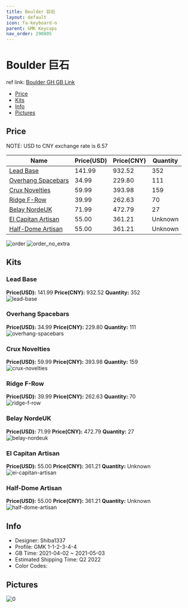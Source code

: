 ```yaml
---
title: Boulder 巨石
layout: default
icon: fa-keyboard-o
parent: GMK Keycaps
nav_order: 290805
---
```


# Boulder 巨石

ref link: [Boulder GH GB Link](https://geekhack.org/index.php?topic=112090.msg3033367)

* [Price](#price)
* [Kits](#kits)
* [Info](#info)
* [Pictures](#pictures)

## Price

NOTE: USD to CNY exchange rate is 6.57

| Name          | Price(USD)   |  Price(CNY) | Quantity |
| ------------- | ------------ |  ---------- | -------- |
|[Lead Base](#lead-base)|141.99|932.52|352|
|[Overhang Spacebars](#overhang-spacebars)|34.99|229.80|111|
|[Crux Novelties](#crux-novelties)|59.99|393.98|159|
|[Ridge F-Row](#ridge-f-row)|39.99|262.63|70|
|[Belay NordeUK](#belay-nordeuk)|71.99|472.79|27|
|[EI Capitan Artisan](#ei-capitan-artisan)|55.00|361.21|Unknown|
|[Half-Dome Artisan](#half-dome-artisan)|55.00|361.21|Unknown|

<img src="{{ 'assets/images/gmk-keycaps/Boulder/order.png' | relative_url }}" alt="order" class="image featured">
<img src="{{ 'assets/images/gmk-keycaps/Boulder/order_no_extra.png' | relative_url }}" alt="order_no_extra" class="image featured">

## Kits
### Lead Base  
**Price(USD):** 141.99	**Price(CNY):** 932.52	**Quantity:** 352  
<img src="{{ 'assets/images/gmk-keycaps/Boulder/kits_pics/lead-base.png' | relative_url }}" alt="lead-base" class="image featured">

### Overhang Spacebars  
**Price(USD):** 34.99	**Price(CNY):** 229.80	**Quantity:** 111  
<img src="{{ 'assets/images/gmk-keycaps/Boulder/kits_pics/overhang-spacebars.png' | relative_url }}" alt="overhang-spacebars" class="image featured">

### Crux Novelties  
**Price(USD):** 59.99	**Price(CNY):** 393.98	**Quantity:** 159  
<img src="{{ 'assets/images/gmk-keycaps/Boulder/kits_pics/crux-novelties.png' | relative_url }}" alt="crux-novelties" class="image featured">

### Ridge F-Row  
**Price(USD):** 39.99	**Price(CNY):** 262.63	**Quantity:** 70  
<img src="{{ 'assets/images/gmk-keycaps/Boulder/kits_pics/ridge-f-row.png' | relative_url }}" alt="ridge-f-row" class="image featured">

### Belay NordeUK  
**Price(USD):** 71.99	**Price(CNY):** 472.79	**Quantity:** 27  
<img src="{{ 'assets/images/gmk-keycaps/Boulder/kits_pics/belay-nordeuk.png' | relative_url }}" alt="belay-nordeuk" class="image featured">

### EI Capitan Artisan  
**Price(USD):** 55.00	**Price(CNY):** 361.21	**Quantity:** Unknown  
<img src="{{ 'assets/images/gmk-keycaps/Boulder/kits_pics/ei-capitan-artisan.jpg' | relative_url }}" alt="ei-capitan-artisan" class="image featured">

### Half-Dome Artisan  
**Price(USD):** 55.00	**Price(CNY):** 361.21	**Quantity:** Unknown  
<img src="{{ 'assets/images/gmk-keycaps/Boulder/kits_pics/half-dome-artisan.jpg' | relative_url }}" alt="half-dome-artisan" class="image featured">

## Info
* Designer: Shiba1337  
* Profile: GMK 1-1-2-3-4-4  
* GB Time: 2021-04-02 ~ 2021-05-03  
* Estimated Shipping Time: Q2 2022  
* Color Codes:  


## Pictures  
<img src="{{ 'assets/images/gmk-keycaps/Boulder/rendering_pics/0.jpg' | relative_url }}" alt="0" class="image featured">
